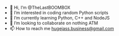 - 👋 Hi, I’m @TheLastBOOMBOX
- 👀 I’m interested in coding random Python scripts
- 🌱 I’m currently learning Python, C++ and NodeJS
- 💞️ I’m looking to collaborate on nothing ATM
- 📫 How to reach me hugejass.business@gmail.com

<!---
TheLastBOOMBOX/TheLastBOOMBOX is a ✨ special ✨ repository because its `README.md` (this file) appears on your GitHub profile.
You can click the Preview link to take a look at your changes.
--->
